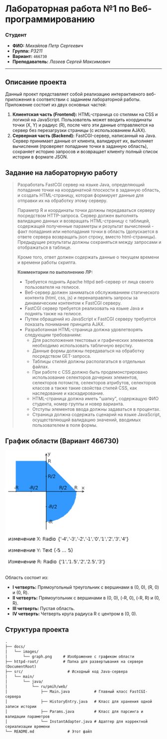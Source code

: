 # Лабораторная работа №1 по Веб-программированию

### Студент

*   **ФИО:** *Михайлов Петр Сергеевич*
*   **Группа:** *P3211*
*   **Вариант:** `466730`
*   **Преподаватель:** *Лазеев Сергей Максимович*

---

## Описание проекта

Данный проект представляет собой реализацию интерактивного веб-приложения в соответствии с заданием лабораторной работы. Приложение состоит из двух основных частей:

1.  **Клиентская часть (Frontend):** HTML-страница со стилями на CSS и логикой на JavaScript. Пользователь может вводить координаты точки (X, Y) и радиус (R), после чего эти данные отправляются на сервер без перезагрузки страницы (с использованием AJAX).
2.  **Серверная часть (Backend):** FastCGI-сервер, написанный на Java. Сервер принимает данные от клиента, валидирует их, выполняет вычисления (проверяет попадание точки в заданную область), сохраняет историю запросов и возвращает клиенту полный список истории в формате JSON.

## Задание на лабораторную работу

> Разработать FastCGI сервер на языке Java, определяющий попадание точки на координатной плоскости в заданную область, и создать HTML-страницу, которая формирует данные для отправки их на обработку этому серверу.
>
> Параметр R и координаты точки должны передаваться серверу посредством HTTP-запроса. Сервер должен выполнять валидацию данных и возвращать HTML-страницу с таблицей, содержащей полученные параметры и результат вычислений - факт попадания или непопадания точки в область (допускается в ответе сервера возвращать json строку, вместо html-страницы). Предыдущие результаты должны сохраняться между запросами и отображаться в таблице.
>
> Кроме того, ответ должен содержать данные о текущем времени и времени работы скрипта.
>
> **Комментарии по выполнению ЛР:**
> *   Требуется поднять Apache httpd веб-сервер от лица своего пользователя на гелиосе.
> *   Веб-сервер должен заниматься обслуживанием статического контента (html, css, js) и перенаправлять запросы за динамическим контентом к FastCGI серверу.
> *   FastCGI сервер требуется реализовать на языке Java и поднять также на гелиосе.
> *   Путем обращений из JavaScript к FastCGI серверу требуется показать понимание принципа AJAX.
> *   Разработанная HTML-страница должна удовлетворять следующим требованиям:
>     *   Для расположения текстовых и графических элементов необходимо использовать табличную верстку.
>     *   Данные формы должны передаваться на обработку посредством GET-запроса.
>     *   Таблицы стилей должны располагаться в отдельных файлах.
>     *   При работе с CSS должно быть продемонстрировано использование селекторов дочерних элементов, селекторов потомств, селекторов атрибутов, селекторов классов а также такие свойства стилей CSS, как наследование и каскадирование.
>     *   HTML-страница должна иметь "шапку", содержащую ФИО студента, номер группы и новер варианта.
>     *   Отступы элементов ввода должны задаваться в процентах.
>     *   Страница должна содержать сценарий на языке JavaScript, осуществляющий валидацию значений, вводимых пользователем в поля формы.

## График области (Вариант 466730)

![График области](docs/images/graph.png)

Область состоит из:
*   **I четверть:** Прямоугольный треугольник с вершинами в (0, 0), (R, 0) и (0, R).
*   **II четверть:** Прямоугольник с вершинами в (0, 0), (-R, 0), (-R, R) и (0, R).
*   **III четверть:** Пустая область.
*   **IV четверть:** Четверть круга радиуса R с центром в (0, 0).

## Структура проекта

```
.
├── docs/
│   └── images/
│       └── graph.png     # Изображение с графиком области
├── httpd-root/           # Папка для развертывания на сервере (DocumentRoot)
├── src/                    # Исходный код Java-сервера
│   └── main/
│       └── java/
│           └── ru/pmih/web/
│               ├── Main.java           # Главный класс FastCGI-сервера
│               ├── HistoryEntry.java   # Класс для хранения одной записи истории
│               ├── Params.java         # Класс для парсинга и валидации параметров
│               └── InstantAdapter.java # Адаптер для корректной сериализации времени
└── README.md               # Этот файл
```
